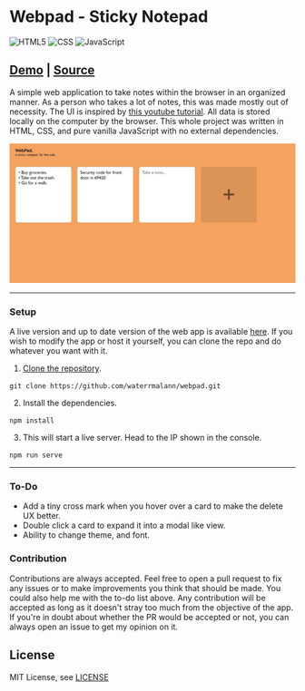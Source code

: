 # Webpad - Sticky Notepad

<img alt="HTML5" src="https://img.shields.io/badge/html5%20-%23E34F26.svg?&style=for-the-badge&logo=html5&logoColor=white"/> <img alt="CSS" src="https://img.shields.io/badge/css3%20-%231572B6.svg?&style=for-the-badge&logo=css3&logoColor=white"/> <img alt="JavaScript" src="https://img.shields.io/badge/javascript%20-%23323330.svg?&style=for-the-badge&logo=javascript&logoColor=%23F7DF1E"/>

## [Demo](https://waterrmalann.github.io/webpad/)   |   [Source](https://github.com/waterrmalann/webpad/blob/main/js/main.js)

A simple web application to take notes within the browser in an organized manner. As a person who takes a lot of notes, this was made mostly out of necessity. The UI is inspired by [this youtube tutorial](https://www.youtube.com/watch?v=Efo7nIUF2JY). All data is stored locally on the computer by the browser. This whole project was written in HTML, CSS, and pure vanilla JavaScript with no external dependencies.

![Screenshot](screenshot.JPG)

---

### Setup

A live version and up to date version of the web app is available [here](https://waterrmalann.github.io/webpad/). If you wish to modify the app or host it yourself, you can clone the repo and do whatever you want with it.

1. [Clone the repository](https://docs.github.com/en/github/creating-cloning-and-archiving-repositories/cloning-a-repository-from-github/cloning-a-repository).
```
git clone https://github.com/waterrmalann/webpad.git
```
2. Install the dependencies.
```
npm install
```
3. This will start a live server. Head to the IP shown in the console.
```
npm run serve
```

---

### To-Do

- Add a tiny cross mark when you hover over a card to make the delete UX better.
- Double click a card to expand it into a modal like view.
- Ability to change theme, and font.

### Contribution

Contributions are always accepted. Feel free to open a pull request to fix any issues or to make improvements you think that should be made. You could also help me with the to-do list above. Any contribution will be accepted as long as it doesn't stray too much from the objective of the app. If you're in doubt about whether the PR would be accepted or not, you can always open an issue to get my opinion on it.

License
----

MIT License, see [LICENSE](LICENSE)
